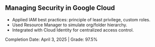## Managing Security in Google Cloud

- Applied IAM best practices: principle of least privilege, custom roles.
- Used Resource Manager to simulate org/folder hierarchy.
- Integrated with Cloud Identity for centralized access control.

Completion Date: April 3, 2025 | Grade: 97.5%
